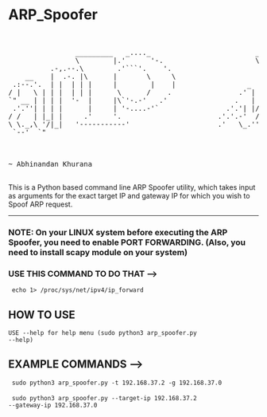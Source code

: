 # ARP_Spoofer


<pre>
                                                                                       .-----.        .-----.                                       
                                                                                      '   _    \     '   _    \                                     
                _________   _...._                         _________   _...._       /   /` '.   \  /   /` '.   \             __.....__              
                \        |.'      '-.                      \        |.'      '-.   .   |     \  ' .   |     \  '   _.._  .-''         '.            
          .-,.--.\        .'```'.    '.                     \        .'```'.    '. |   '      |  '|   '      |  '.' .._|/     .-''"'-.  `. .-,.--.  
    __    |  .-. |\      |       \     \                     \      |       \     \\    \     / / \    \     / / | '   /     /________\   \|  .-. | 
 .:--.'.  | |  | | |     |        |    |                 _    |     |        |    | `.   ` ..' /   `.   ` ..' /__| |__ |                  || |  | | 
/ |   \ | | |  | | |      \      /    .                .' |   |      \      /    .     '-...-'`       '-...-'`|__   __|\    .-------------'| |  | | 
`" __ | | | |  '-  |     |\`'-.-'   .'                .   | / |     |\`'-.-'   .'                                | |    \    '-.____...---.| |  '-  
 .'.''| | | |      |     | '-....-'`                .'.'| |// |     | '-....-'`                                  | |     `.             .' | |      
/ /   | |_| |     .'     '.                       .'.'.-'  / .'     '.                                           | |       `''-...... -'   | |      
\ \._,\ '/|_|   '-----------'                     .'   \_.''-----------'                                         | |                       |_|      
 `--'  `"                                                                                                        |_|                                



~ Abhinandan Khurana

</pre>

This is a Python based command line ARP Spoofer utility, which takes input as arguments for the exact target IP and gateway IP for which you wish to Spoof ARP request. 

<hr>

### NOTE: On your LINUX system before executing the ARP Spoofer, you need to enable PORT FORWARDING. (Also, you need to install scapy module on your system)
### USE THIS COMMAND TO DO THAT -->


<code> echo 1> /proc/sys/net/ipv4/ip_forward</code>


## HOW TO USE

<code>USE --help for help menu (sudo python3 arp_spoofer.py --help)</code>

## EXAMPLE COMMANDS -->

<code> sudo python3 arp_spoofer.py -t 192.168.37.2 -g 192.168.37.0 </code>
<br>
<code> sudo python3 arp_spoofer.py --target-ip 192.168.37.2 --gateway-ip 192.168.37.0 </code>
